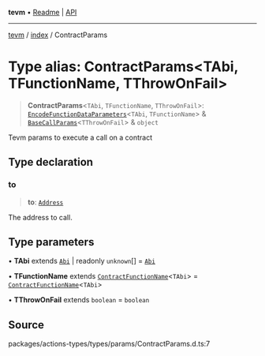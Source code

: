 **tevm** • [Readme](../../README.md) \| [API](../../modules.md)

***

[tevm](../../README.md) / [index](../README.md) / ContractParams

# Type alias: ContractParams\<TAbi, TFunctionName, TThrowOnFail\>

> **ContractParams**\<`TAbi`, `TFunctionName`, `TThrowOnFail`\>: [`EncodeFunctionDataParameters`](EncodeFunctionDataParameters.md)\<`TAbi`, `TFunctionName`\> & [`BaseCallParams`](../../actions-types/type-aliases/BaseCallParams.md)\<`TThrowOnFail`\> & `object`

Tevm params to execute a call on a contract

## Type declaration

### to

> **to**: [`Address`](../../actions-types/type-aliases/Address.md)

The address to call.

## Type parameters

• **TAbi** extends [`Abi`](../../actions-types/type-aliases/Abi.md) \| readonly `unknown`[] = [`Abi`](../../actions-types/type-aliases/Abi.md)

• **TFunctionName** extends [`ContractFunctionName`](ContractFunctionName.md)\<`TAbi`\> = [`ContractFunctionName`](ContractFunctionName.md)\<`TAbi`\>

• **TThrowOnFail** extends `boolean` = `boolean`

## Source

packages/actions-types/types/params/ContractParams.d.ts:7
